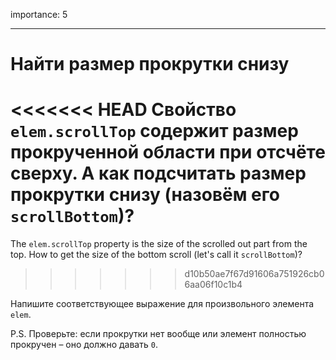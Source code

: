 importance: 5

---

# Найти размер прокрутки снизу

<<<<<<< HEAD
Свойство `elem.scrollTop` содержит размер прокрученной области при отсчёте сверху. А как подсчитать размер прокрутки снизу (назовём его `scrollBottom`)?
=======
The `elem.scrollTop` property is the size of the scrolled out part from the top. How to get the size of the bottom scroll (let's call it `scrollBottom`)?
>>>>>>> d10b50ae7f67d91606a751926cb06aa06f10c1b4

Напишите соответствующее выражение для произвольного элемента `elem`.

P.S. Проверьте: если прокрутки нет вообще или элемент полностью прокручен – оно должно давать `0`.
